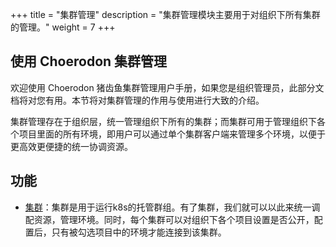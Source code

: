 +++
title = "集群管理"
description = "集群管理模块主要用于对组织下所有集群的管理。"
weight = 7
+++


## 使用 Choerodon 集群管理  
欢迎使用 Choerodon 猪齿鱼集群管理用户手册，如果您是组织管理员，此部分文档将对您有用。本节将对集群管理的作用与使用进行大致的介绍。  

集群管理存在于组织层，统一管理组织下所有的集群；而集群可用于管理组织下各个项目里面的所有环境，即用户可以通过单个集群客户端来管理多个环境，以便于更高效更便捷的统一协调资源。  

## 功能  
* [集群](../cluster-management/cluster)：集群是用于运行k8s的托管群组。有了集群，我们就可以以此来统一调配资源，管理环境。同时，每个集群可以对组织下各个项目设置是否公开，配置后，只有被勾选项目中的环境才能连接到该集群。